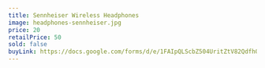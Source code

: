 ```yaml
---
title: Sennheiser Wireless Headphones
image: headphones-sennheiser.jpg
price: 20
retailPrice: 50
sold: false
buyLink: https://docs.google.com/forms/d/e/1FAIpQLScbZ504UritZtV82QdfhQuVMZgGHU2o9nqQIv8dhNlFesLBEw/viewform?entry.1902462749=Headphones+Sennheiser
---
```


